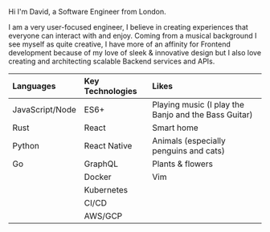 Hi I'm David, a Software Engineer from London.

I am a very user-focused engineer, I believe in creating experiences that
everyone can interact with and enjoy. Coming from a musical background I see
myself as quite creative, I have more of an affinity for Frontend development
because of my love of sleek & innovative design but I also love creating and
architecting scalable Backend services and APIs.

| Languages       | Key Technologies | Likes                                                |
| :-------------- | :--------------- | :--------------------------------------------------- |
| JavaScript/Node | ES6+             | Playing music (I play the Banjo and the Bass Guitar) |
| Rust            | React            | Smart home                                           |
| Python          | React Native     | Animals (especially penguins and cats)               |
| Go              | GraphQL          | Plants & flowers                                     |
|                 | Docker           | Vim                                                  |
|                 | Kubernetes       |                                                      |
|                 | CI/CD            |                                                      |
|                 | AWS/GCP          |                                                      |
